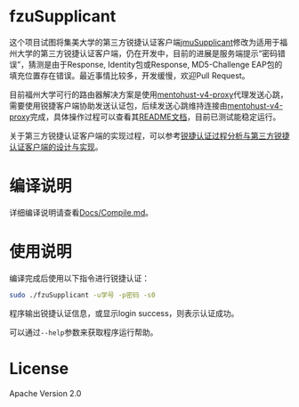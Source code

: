 # fzuSupplicant

这个项目试图将集美大学的第三方锐捷认证客户端[jmuSupplicant](https://github.com/ShanQincheng/jmuSupplicant/)修改为适用于福州大学的第三方锐捷认证客户端，仍在开发中，目前的进展是服务端提示“密码错误”，猜测是由于Response, Identity包或Response, MD5-Challenge EAP包的填充位置存在错误。最近事情比较多，开发缓慢，欢迎Pull Request。

目前福州大学可行的路由器解决方案是使用[mentohust-v4-proxy](https://github.com/updateing/mentohust-v4-proxy)代理发送心跳，需要使用锐捷客户端协助发送认证包，后续发送心跳维持连接由[mentohust-v4-proxy](https://github.com/updateing/mentohust-v4-proxy)完成，具体操作过程可以查看其[README文档](https://github.com/updateing/mentohust-v4-proxy/blob/master/README.md)，目前已测试能稳定运行。

关于第三方锐捷认证客户端的实现过程，可以参考[锐捷认证过程分析与第三方锐捷认证客户端的设计与实现](https://github.com/ShanQincheng/jmuSupplicant/blob/master/doc/%E9%94%90%E6%8D%B7%E8%AE%A4%E8%AF%81%E8%BF%87%E7%A8%8B%E5%88%86%E6%9E%90%E4%B8%8E%E7%AC%AC%E4%B8%89%E6%96%B9%E9%94%90%E6%8D%B7%E8%AE%A4%E8%AF%81%E5%AE%A2%E6%88%B7%E7%AB%AF%E7%9A%84%E8%AE%BE%E8%AE%A1%E4%B8%8E%E5%AE%9E%E7%8E%B0.pdf)。

# 编译说明

详细编译说明请查看[Docs/Compile.md](./Docs/Compile.md)。

# 使用说明

编译完成后使用以下指令进行锐捷认证：

```bash
sudo ./fzuSupplicant -u学号 -p密码 -s0
```

程序输出锐捷认证信息，或显示login success，则表示认证成功。

可以通过```--help```参数来获取程序运行帮助。

# License

Apache Version 2.0
